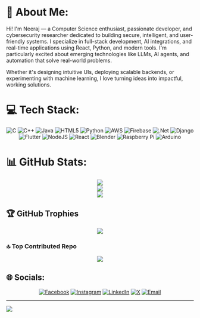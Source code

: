 # 💫 About Me:

Hi! I'm Neeraj — a Computer Science enthusiast, passionate developer, and cybersecurity researcher dedicated to building secure, intelligent, and user-friendly systems.
I specialize in full-stack development, AI integrations, and real-time applications using React, Python, and modern tools. I'm particularly excited about emerging technologies like LLMs, AI agents, and automation that solve real-world problems.

Whether it's designing intuitive UIs, deploying scalable backends, or experimenting with machine learning, I love turning ideas into impactful, working solutions.

# 💻 Tech Stack:
<div align="center">
  
![C](https://img.shields.io/badge/c-%2300599C.svg?style=for-the-badge&logo=c&logoColor=white) 
![C++](https://img.shields.io/badge/c++-%2300599C.svg?style=for-the-badge&logo=c%2B%2B&logoColor=white) 
![Java](https://img.shields.io/badge/java-%23ED8B00.svg?style=for-the-badge&logo=openjdk&logoColor=white) 
![HTML5](https://img.shields.io/badge/html5-%23E34F26.svg?style=for-the-badge&logo=html5&logoColor=white) 
![Python](https://img.shields.io/badge/python-3670A0?style=for-the-badge&logo=python&logoColor=ffdd54) 
![AWS](https://img.shields.io/badge/AWS-%23FF9900.svg?style=for-the-badge&logo=amazon-aws&logoColor=white) 
![Firebase](https://img.shields.io/badge/firebase-%23039BE5.svg?style=for-the-badge&logo=firebase) 
![.Net](https://img.shields.io/badge/.NET-5C2D91?style=for-the-badge&logo=.net&logoColor=white) 
![Django](https://img.shields.io/badge/django-%23092E20.svg?style=for-the-badge&logo=django&logoColor=white) 
![Flutter](https://img.shields.io/badge/Flutter-%2302569B.svg?style=for-the-badge&logo=Flutter&logoColor=white) 
![NodeJS](https://img.shields.io/badge/node.js-6DA55F?style=for-the-badge&logo=node.js&logoColor=white) 
![React](https://img.shields.io/badge/react-%2320232a.svg?style=for-the-badge&logo=react&logoColor=%2361DAFB) 
![Blender](https://img.shields.io/badge/blender-%23F5792A.svg?style=for-the-badge&logo=blender&logoColor=white) 
![Raspberry Pi](https://img.shields.io/badge/-Raspberry_Pi-C51A4A?style=for-the-badge&logo=Raspberry-Pi) 
![Arduino](https://img.shields.io/badge/-Arduino-00979D?style=for-the-badge&logo=Arduino&logoColor=white)

</div>

# 📊 GitHub Stats:
<div align="center">

![](https://github-readme-stats.vercel.app/api?username=NRJ900&theme=dark&hide_border=false&include_all_commits=false&count_private=false)<br/>
![](https://github-readme-streak-stats.herokuapp.com/?user=NRJ900&theme=dark&hide_border=false)<br/>
![](https://github-readme-stats.vercel.app/api/top-langs/?username=NRJ900&theme=dark&hide_border=false&include_all_commits=false&count_private=false&layout=compact)

</div>

## 🏆 GitHub Trophies
<div align="center">

![](https://github-profile-trophy.vercel.app/?username=NRJ900&theme=radical&no-frame=false&no-bg=false&margin-w=4)

</div>



### 🔝 Top Contributed Repo
<div align="center">

![](https://github-contributor-stats.vercel.app/api?username=NRJ900&limit=5&theme=dark&combine_all_yearly_contributions=true)

</div>

## 🌐 Socials:
<div align="center">

[![Facebook](https://img.shields.io/badge/Facebook-%231877F2.svg?logo=Facebook&logoColor=white)](https://www.facebook.com/people/Neeraj-S/pfbid0rhnFSgLMkPWySXc8DwTUPukcbXuHu3tdHi2vWjEAm9bBQM4CD3Dief5PF9J1YK9Cl/?rdid=ZGH7F6LCp6MKwWJ2&share_url=https%3A%2F%2Fwww.facebook.com%2Fshare%2F1BZHkhMB4w%2F)    [![Instagram](https://img.shields.io/badge/Instagram-%23E4405F.svg?logo=Instagram&logoColor=white)](https://instagram.com/_neeraj_s_/)     [![LinkedIn](https://img.shields.io/badge/LinkedIn-%230077B5.svg?logo=linkedin&logoColor=white)](https://www.linkedin.com/in/mani-s-neeraj/)     [![X](https://img.shields.io/badge/X-black.svg?logo=X&logoColor=white)](https://x.com/INRJI2)     [![Email](https://img.shields.io/badge/Email-D14836?logo=gmail&logoColor=white)](mailto:manisneeraj13@gmail.com)  

</div>

---
<div>

[![](https://visitcount.itsvg.in/api?id=NRJ900&icon=8&color=1)](https://visitcount.itsvg.in)

</div>
